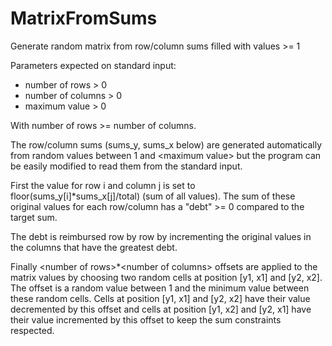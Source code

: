 # MatrixFromSums
Generate random matrix from row/column sums filled with values >= 1
 
Parameters expected on standard input:
- number of rows > 0
- number of columns > 0
- maximum value > 0

With number of rows >= number of columns.

The row/column sums (sums_y, sums_x below) are generated automatically from random values between 1 and \<maximum value\> but the program can be easily modified to read them from the standard input.

First the value for row i and column j is set to floor(sums_y\[i\]\*sums_x\[j\]/total) (sum of all values). The sum of these original values for each row/column has a "debt" >= 0 compared to the target sum.

The debt is reimbursed row by row by incrementing the original values in the columns that have the greatest debt.

Finally \<number of rows\>\*\<number of columns\> offsets are applied to the matrix values by choosing two random cells at position \[y1, x1\] and \[y2, x2\]. The offset is a random value between 1 and the minimum value between these random cells. Cells at position \[y1, x1\] and \[y2, x2\] have their value decremented by this offset and cells at position \[y1, x2\] and \[y2, x1\] have their value incremented by this offset to keep the sum constraints respected.
